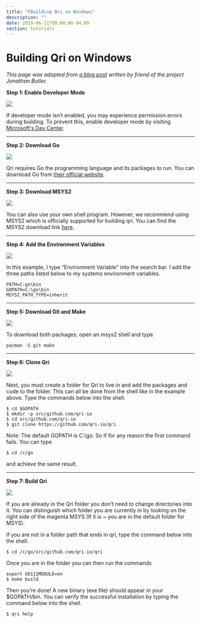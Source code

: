 ```yaml
---
title: "FBuilding Qri on Windows"
description: ""
date: 2019-06-11T00:00:00-04:00
section: tutorials
---
```


# Building Qri on Windows

*This page was adapted from [a blog post](https://medium.com/@jbutler18/how-to-install-qri-for-windows-83b019c79320) written by friend of the project Jonathan Butler.*


**Step 1: Enable Developer Mode** 

<div class="clear"></div>

<div class="diagram large">
  <img src="/graphics/windows_gifs/Step 0.gif" />
</div>

If developer mode isn’t enabled, you may experience permission errors during building. To prevent this, enable developer mode by visiting [Microsoft's Dev Center](https://docs.microsoft.com/en-us/windows/uwp/get-started/enable-your-device-for-development).

---

**Step 2: Download Go** 

<div class="clear"></div>

<div class="diagram large">
  <img src="/graphics/windows_gifs/Step 1.gif" />
</div>

Qri requires Go the programming language and its packages to run. You can download Go from [their official website](https://golang.org/dl/).

---

**Step 3: Download MSYS2**

<div class="clear"></div>

<div class="diagram large">
  <img src="/graphics/windows_gifs/Step 2.gif" />
</div>

You can also use your own shell program. However, we recommend using MSYS2 which is officially supported for building qri. You can find the MSYS2 download link [here](https://www.msys2.org/).

---

**Step 4: Add the Environment Variables**

<div class="clear"></div>

<div class="diagram large">
  <img src="/graphics/windows_gifs/Step 3.gif" />
</div>

In this example, I type “Environment Variable” into the search bar. I add the three paths listed below to my systems environment variables.

```
PATH=C:go\bin
GOPATH=C:\go\bin
MSYS2_PATH_TYPE=inherit
```

---

**Step 5: Download Git and Make**

<div class="clear"></div>

<div class="diagram large">
  <img src="/graphics/windows_gifs/Step 4.gif" />
</div>

To download both packages, open an msys2 shell and type

```
pacman -S git make
```

---

**Step 6: Clone Qri**

<div class="clear"></div>

<div class="diagram large">
  <img src="/graphics/windows_gifs/Step 5.gif" />
</div>

Next, you must create a folder for Qri to live in and add the packages and code to the folder. This can all be done from the shell like in the example above. Type the commands below into the shell.

```
$ cd $GOPATH
$ mkdir -p src/github.com/qri-io
$ cd src/github.com/qri-io
$ git clone https://github.com/qri-io/qri
```

Note: The default GOPATH is C:\go. So if for any reason the first command fails. You can type

```
$ cd /c/go
```

and achieve the same result.

---

**Step 7: Build Qri**

<div class="clear"></div>

<div class="diagram large">
  <img src="/graphics/windows_gifs/Step 6.gif" />
</div>

If you are already in the Qri folder you don’t need to change directories into it. You can distinguish which folder you are currently in by looking on the right side of the magenta MSYS (If it is ~ you are in the default folder for MSYS).

If you are not in a folder path that ends in qri, type the command below into the shell.

```
$ cd /c/go/src/github.com/qri-io/qri
```

Once you are in the folder you can then run the commands

```
export GO111MODULE=on
$ make build
```

Then you’re done! A new binary (exe file) should appear in your $GOPATH/bin. You can verify the successful installation by typing the command below into the shell.

```
$ qri help
```